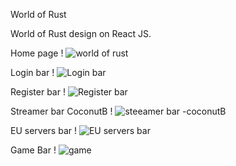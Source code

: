 World of Rust 

World of Rust design on React JS.

Home page !
![world of rust](https://github.com/malkotohuski/World-of-Rust/assets/115570079/bc1c323d-5c19-4e0b-bddb-24d8e34cd663)

Login bar !
![Login bar](https://github.com/malkotohuski/World-of-Rust/assets/115570079/1ff80fc7-4eb9-4224-a1e7-debe05b21e32)

Register bar !
![Register bar](https://github.com/malkotohuski/World-of-Rust/assets/115570079/ea6e9617-746a-463b-95e7-c2e5713cf2a2)

Streamer bar CoconutB !
![steeamer bar -coconutB](https://github.com/malkotohuski/World-of-Rust/assets/115570079/d4327eec-0f00-4e93-86c9-825b46e340ed)

EU servers bar ! 
![EU servers bar](https://github.com/malkotohuski/World-of-Rust/assets/115570079/43f6bb05-e07d-46e3-8f53-2c2b6883e40d)

Game Bar !
![game](https://github.com/malkotohuski/World-of-Rust/assets/115570079/3fed2176-184f-4868-8e96-232cc1d8a049)

